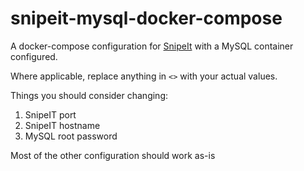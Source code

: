 # snipeit-mysql-docker-compose

A docker-compose configuration for [SnipeIt](https://github.com/snipe/snipe-it) with a MySQL container configured.

Where applicable, replace anything in `<>` with your actual values. 

Things you should consider changing:

1. SnipeIT port
2. SnipeIT hostname
3. MySQL root password

Most of the other configuration should work as-is
